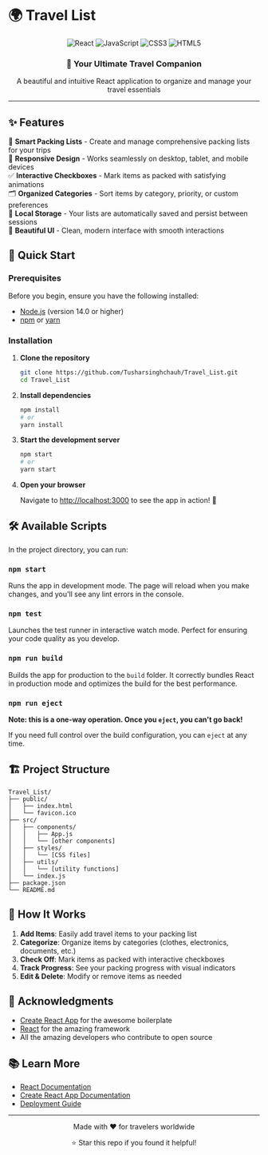 # 🌍 Travel List

<div align="center">
  <img src="https://img.shields.io/badge/React-20232A?style=for-the-badge&logo=react&logoColor=61DAFB" alt="React" />
  <img src="https://img.shields.io/badge/JavaScript-323330?style=for-the-badge&logo=javascript&logoColor=F7DF1E" alt="JavaScript" />
  <img src="https://img.shields.io/badge/CSS3-1572B6?style=for-the-badge&logo=css3&logoColor=white" alt="CSS3" />
  <img src="https://img.shields.io/badge/HTML5-E34F26?style=for-the-badge&logo=html5&logoColor=white" alt="HTML5" />
</div>

<div align="center">
  <h3>📝 Your Ultimate Travel Companion</h3>
  <p>A beautiful and intuitive React application to organize and manage your travel essentials</p>
</div>

---

## ✨ Features

🎒 **Smart Packing Lists** - Create and manage comprehensive packing lists for your trips  
📱 **Responsive Design** - Works seamlessly on desktop, tablet, and mobile devices  
✅ **Interactive Checkboxes** - Mark items as packed with satisfying animations  
🗂️ **Organized Categories** - Sort items by category, priority, or custom preferences  
💾 **Local Storage** - Your lists are automatically saved and persist between sessions  
🎨 **Beautiful UI** - Clean, modern interface with smooth interactions  

## 🚀 Quick Start

### Prerequisites

Before you begin, ensure you have the following installed:
- [Node.js](https://nodejs.org/) (version 14.0 or higher)
- [npm](https://www.npmjs.com/) or [yarn](https://yarnpkg.com/)

### Installation

1. **Clone the repository**
   ```bash
   git clone https://github.com/Tusharsinghchauh/Travel_List.git
   cd Travel_List
   ```

2. **Install dependencies**
   ```bash
   npm install
   # or
   yarn install
   ```

3. **Start the development server**
   ```bash
   npm start
   # or
   yarn start
   ```

4. **Open your browser**
   
   Navigate to [http://localhost:3000](http://localhost:3000) to see the app in action! 🎉


## 🛠️ Available Scripts

In the project directory, you can run:

### `npm start`
Runs the app in development mode. The page will reload when you make changes, and you'll see any lint errors in the console.

### `npm test`
Launches the test runner in interactive watch mode. Perfect for ensuring your code quality as you develop.

### `npm run build`
Builds the app for production to the `build` folder. It correctly bundles React in production mode and optimizes the build for the best performance.

### `npm run eject`
**Note: this is a one-way operation. Once you `eject`, you can't go back!**

If you need full control over the build configuration, you can `eject` at any time.

## 🏗️ Project Structure

```
Travel_List/
├── public/
│   ├── index.html
│   └── favicon.ico
├── src/
│   ├── components/
│   │   ├── App.js
│   │   └── [other components]
│   ├── styles/
│   │   └── [CSS files]
│   ├── utils/
│   │   └── [utility functions]
│   └── index.js
├── package.json
└── README.md
```

## 🎯 How It Works

1. **Add Items**: Easily add travel items to your packing list
2. **Categorize**: Organize items by categories (clothes, electronics, documents, etc.)
3. **Check Off**: Mark items as packed with interactive checkboxes
4. **Track Progress**: See your packing progress with visual indicators
5. **Edit & Delete**: Modify or remove items as needed


## 🙏 Acknowledgments

- [Create React App](https://github.com/facebook/create-react-app) for the awesome boilerplate
- [React](https://reactjs.org/) for the amazing framework
- All the amazing developers who contribute to open source

## 📚 Learn More

- [React Documentation](https://reactjs.org/)
- [Create React App Documentation](https://facebook.github.io/create-react-app/docs/getting-started)
- [Deployment Guide](https://facebook.github.io/create-react-app/docs/deployment)

---

<div align="center">
  <p>Made with ❤️ for travelers worldwide</p>
  <p>⭐ Star this repo if you found it helpful!</p>
</div>
